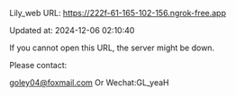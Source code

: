 Lily_web URL: https://222f-61-165-102-156.ngrok-free.app

Updated at: 2024-12-06 02:10:40

If you cannot open this URL, the server might be down.

Please contact: 

goley04@foxmail.com Or Wechat:GL_yeaH